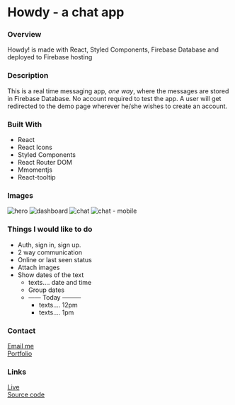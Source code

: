 # Howdy - a chat app

### Overview

Howdy! is made with React, Styled Components, Firebase Database and deployed to Firebase hosting

### Description

This is a real time messaging app, _one way_, where the messages are stored in Firebase Database. No account required to test the app. A user will get redirected to the demo page wherever he/she wishes to create an account.

### Built With

- React
- React Icons
- Styled Components
- React Router DOM
- Mmomentjs
- React-tooltip

### Images

![hero](https://dl.airtable.com/.attachmentThumbnails/bdd8a8968107b186e67adaa7cd6f148f/3e2dbc6d)
![dashboard](https://dl.airtable.com/.attachmentThumbnails/c083c7ee09803b57f554d8d3c3b67214/a0f60864)
![chat](https://dl.airtable.com/.attachmentThumbnails/a661382ccab8ab97194e87a8bf0a45d2/405c2996)
![chat - mobile](https://dl.airtable.com/.attachmentThumbnails/790230a558958df8f823a1b90d109473/b54a0c98)

### Things I would like to do

- Auth, sign in, sign up.
- 2 way communication
- Online or last seen status
- Attach images
- Show dates of the text
  - texts…. date and time
  - Group dates
  - —— Today ———
    - texts…. 12pm
    - texts…. 1pm


### Contact

[Email me](mailto:meshari@meshariabid.com?subject=[GitHub]) \
[Portfolio](https://meshariabid.com/)

### Links

[Live](https://howdy-db709.web.app) \
[Source code](https://github.com/FyerBall/Howdy)
